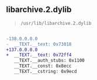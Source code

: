 ## libarchive.2.dylib

> `/usr/lib/libarchive.2.dylib`

```diff

-138.0.0.0.0
-  __TEXT.__text: 0x73018
+137.0.0.0.0
+  __TEXT.__text: 0x72ff4
   __TEXT.__auth_stubs: 0x1100
   __TEXT.__const: 0x8ecc
   __TEXT.__cstring: 0x9ecd

```
